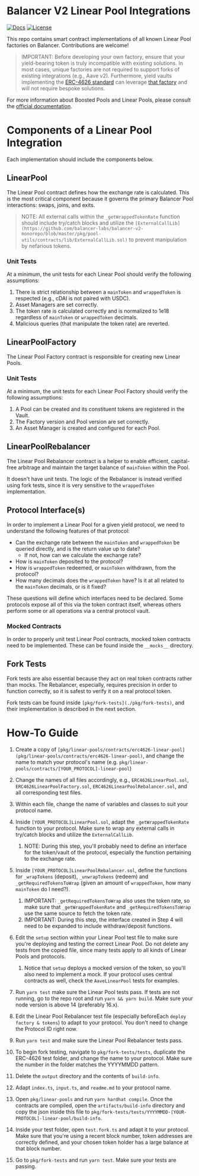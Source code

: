 # Balancer V2 Linear Pool Integrations

[![Docs](https://img.shields.io/badge/docs-%F0%9F%93%84-blue)](https://docs.balancer.fi/guides/boosted-pool-creators/new-protocol.html)
[![License](https://img.shields.io/badge/License-GPLv3-green.svg)](https://www.gnu.org/licenses/gpl-3.0)

This repo contains smart contract implementations of all known Linear Pool factories on Balancer. Contributions are welcome!

> IMPORTANT: Before developing your own factory, ensure that your yield-bearing token is truly incompatible with existing solutions. In most cases, unique factories are not required to support forks of existing integrations (e.g., Aave v2). Furthermore, yield vaults implementing the [ERC-4626 standard](https://ethereum.org/en/developers/docs/standards/tokens/erc-4626/) can leverage [that factory](./pkg/linear-pools/contracts/erc4626-linear-pool) and will not require bespoke solutions.

For more information about Boosted Pools and Linear Pools, please consult the [official documentation](https://docs.balancer.fi/concepts/pools/boosted.html).

# Components of a Linear Pool Integration

Each implementation should include the components below.

## LinearPool

The Linear Pool contract defines how the exchange rate is calculated. This is the most critical component because it governs the primary Balancer Pool interactions: swaps, joins, and exits.

> NOTE: All external calls within the `_getWrappedTokenRate` function should include try/catch blocks and utilize the `[ExternalCallLib](https://github.com/balancer-labs/balancer-v2-monorepo/blob/master/pkg/pool-utils/contracts/lib/ExternalCallLib.sol)` to prevent manipulation by nefarious tokens.

### Unit Tests

At a minimum, the unit tests for each Linear Pool should verify the following assumptions:

1. There is strict relationship between a `mainToken` and `wrappedToken` is respected (e.g., cDAI is not paired with USDC).
2. Asset Managers are set correctly.
3. The token rate is calculated correctly and is normalized to 1e18 regardless of `mainToken` or `wrappedToken` decimals.
4. Malicious queries (that manipulate the token rate) are reverted.

## LinearPoolFactory

The Linear Pool Factory contract is responsible for creating new Linear Pools.

### Unit Tests

At a minimum, the unit tests for each Linear Pool Factory should verify the following assumptions:

1. A Pool can be created and its constituent tokens are registered in the Vault.
2. The Factory version and Pool version are set correctly.
3. An Asset Manager is created and configured for each Pool.

## LinearPoolRebalancer

The Linear Pool Rebalancer contract is a helper to enable efficient, capital-free arbitrage and maintain the target balance of `mainToken` within the Pool.

It doesn't have unit tests. The logic of the Rebalancer is instead verified using fork tests, since it is very sensitive to the `wrappedToken` implementation.

## Protocol Interface(s)

In order to implement a Linear Pool for a given yield protocol, we need to understand the following features of that protocol:

* Can the exchange rate between the `mainToken` and `wrappedToken` be queried directly, and is the return value up to date?
  * If not, how can we calculate the exchange rate?
* How is `mainToken` deposited to the protocol?
* How is `wrappedToken` redeemed, or `mainToken` withdrawn, from the protocol?
* How many decimals does the `wrappedToken` have? Is it at all related to the `mainToken` decimals, or is it fixed?

These questions will define which interfaces need to be declared. Some protocols expose all of this via the token contract itself, whereas others perform some or all operations via a central protocol vault.

### Mocked Contracts

In order to properly unit test Linear Pool contracts, mocked token contracts need to be implemented. These can be found inside the `__mocks__` directory.

## Fork Tests

Fork tests are also essential because they act on real token contracts rather than mocks. The Rebalancer, especially, requires precision in order to function correctly, so it is safest to verify it on a real protocol token.

Fork tests can be found inside `[pkg/fork-tests](./pkg/fork-tests)`, and their implementation is described in the next section.

# How-To Guide

1. Create a copy of `[pkg/linear-pools/contracts/erc4626-linear-pool](pkg/linear-pools/contracts/erc4626-linear-pool)`, and change the name to match your protocol's name (e.g. `pkg/linear-pools/contracts/[YOUR_PROTOCOL]-linear-pool`)
2. Change the names of all files accordingly, e.g., `ERC4626LinearPool.sol`, `ERC4626LinearPoolFactory.sol`, `ERC4626LinearPoolRebalancer.sol`, and all corresponding test files.
3. Within each file, change the name of variables and classes to suit your protocol name.
4. Inside `[YOUR_PROTOCOL]LinearPool.sol`, adapt the `_getWrappedTokenRate` function to your protocol. Make sure to wrap any external calls in try/catch blocks and utilize the `ExternalCallLib`.

   1. NOTE: During this step, you'll probably need to define an interface for the token/vault of the protocol, especially the function pertaining to the exchange rate.
   
5. Inside `[YOUR_PROTOCOL]LinearPoolRebalancer.sol`, define the functions for `_wrapTokens` (deposit), `_unwrapTokens` (redeem) and `_getRequiredTokensToWrap` (given an amount of `wrappedToken`, how many `mainToken` do I need?).

   1. IMPORTANT: `_getRequiredTokensToWrap` also uses the token rate, so make sure that `_getWrappedTokenRate` and `_getRequiredTokensToWrap` use the same source to fetch the token rate.
   2. IMPORTANT: During this step, the interface created in Step 4 will need to be expanded to include withdraw/deposit functions.
   
6. Edit the `setup` section within your Linear Pool test file to make sure you're deploying and testing the correct Linear Pool. Do not delete any tests from the copied file, since many tests apply to all kinds of Linear Pools and protocols.

   1. Notice that `setup` deploys a mocked version of the token, so you'll also need to implement a mock. If your protocol uses central contracts as well, check the `AaveLinearPool` tests for examples.

7. Run `yarn test` make sure the Linear Pool tests pass. If tests are not running, go to the repo root and run `yarn && yarn build`. Make sure your node version is above 14 (preferably 16.x).
8. Edit the Linear Pool Rebalancer test file (especially beforeEach `deploy factory & tokens`) to adapt to your protocol. You don't need to change the Protocol ID right now.
9. Run `yarn test` and make sure the Linear Pool Rebalancer tests pass.
10. To begin fork testing, navigate to `pkg/fork-tests/tests`, duplicate the ERC-4626 test folder, and change the name to your protocol. Make sure the number in the folder matches the YYYYMMDD pattern.
11. Delete the `output` directory and the contents of `build-info`.
12. Adapt `index.ts`, `input.ts`, and `readme.md` to your protocol name.
13. Open `pkg/linear-pools` and run `yarn hardhat compile`. Once the contracts are compiled, open the `artifacts/build-info` directory and copy the json inside this file to `pkg/fork-tests/tests/YYYYMMDD-[YOUR-PROTOCOL]-linear-pool/build-info`.
14. Inside your test folder, open `test.fork.ts` and adapt it to your protocol. Make sure that you're using a recent block number, token addresses are correctly defined, and your chosen token holder has a large balance at that block number.
15. Go to `pkg/fork-tests` and run `yarn test`. Make sure your tests are passing.
